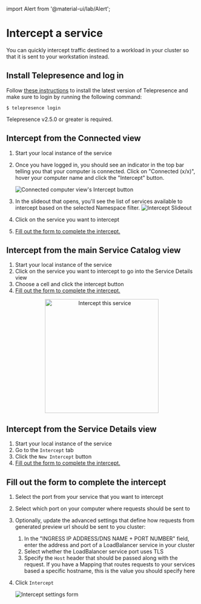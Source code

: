 import Alert from '@material-ui/lab/Alert';

# Intercept a service

You can quickly intercept traffic destined to a workload in your cluster so that it is sent to your workstation instead.

## Install Telepresence and log in

Follow [these instructions](/docs/telepresence/latest/install/) to install the latest version of Telepresence and make sure to login by running the following command:

    $ telepresence login

<Alert severity="info">Telepresence v2.5.0 or greater is required.</Alert>

## Intercept from the Connected view

1. Start your local instance of the service
1. Once you have logged in, you should see an indicator in the top bar telling you that your computer is connected. Click
on "Connected (x/x)", hover your computer name and click the "Intercept" button.

   ![Connected computer view's Intercept button](../../../images/connected-view-intercept-button.png)
1. In the slideout that opens, you'll see the list of services available to intercept based on the selected Namespace
filter.
   ![Intercept Slideout](../../../images/intercept-slideout-service-list.png)
1. Click on the service you want to intercept
1. [Fill out the form to complete the intercept.](#fill-out-the-form-to-complete-the-intercept)

## Intercept from the main Service Catalog view

1. Start your local instance of the service
1. Click on the service you want to intercept to go into the Service Details view
1. Choose a cell and click the intercept button
1. [Fill out the form to complete the intercept.](#fill-out-the-form-to-complete-the-intercept)

<p align="center">
   <img width="300" alt="Intercept this service" src="../../../images/intercept-this-service.png" />
</p>

## Intercept from the Service Details view

1. Start your local instance of the service
1. Go to the `Intercept` tab
1. Click the `New Intercept` button
1. [Fill out the form to complete the intercept.](#fill-out-the-form-to-complete-the-intercept)

## Fill out the form to complete the intercept

1. Select the port from your service that you want to intercept
1. Select which port on your computer where requests should be sent to
1. Optionally, update the advanced settings that define how requests from generated preview url should be sent to you cluster:
   1. In the "INGRESS IP ADDRESS/DNS NAME + PORT NUMBER" field, enter the address and port of a LoadBalancer service in your cluster
   1. Select whether the LoadBalancer service port uses TLS
   1. Specify the `Host` header that should be passed along with the request. If you have a Mapping that routes requests to your services based a specific hostname, this is the value you should specify here
1. Click `Intercept`

   ![Intercept settings form](../../../images/intercept-slideout-settings-confirmation.png)
